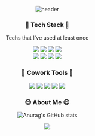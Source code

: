 <div align="center">
  
![header](https://capsule-render.vercel.app/api?type=Rounded&color=auto&height=300&section=header&text=YeongHun%20Kim&fontSize=90&fontColor=auto)


<h3 align="center">🚀 Tech Stack 🚀</h3>
<p> Techs that I've used at least once </p>
<p align="center">
  <img src="https://img.shields.io/badge/Java-007396?style=flat-square&logo=Java&logoColor=white"/>
  <img src="https://img.shields.io/badge/Python-3766AB?style=flat-square&logo=Python&logoColor=white"/>
  <img src="https://img.shields.io/badge/css-1572B6?style=flat-square&logo=css3&logoColor=white"/>
  <img src="https://img.shields.io/badge/html-E34F26?style=flat-square&logo=html5&logoColor=white"/>
  <br>
  <img src="https://img.shields.io/badge/SpringBoot-6DB33F?style=flat-square&logo=Springboot&logoColor=white"/>
  <img src="https://img.shields.io/badge/Mysql-E6B91E?style=flat-square&logo=MySql&logoColor=white"/>
  <img src="https://img.shields.io/badge/mariaDB-003545?style=flat-square&logo=mariaDB&logoColor=white">
  <img src="https://img.shields.io/badge/nginx-green?logo=nginx"/>
  </br>
</p>

<h3 align="center">🐬 Cowork Tools 🐬</h3>
 <p>
    <img src="https://img.shields.io/badge/GitHub-181717?style=flat-square&logo=GitHub&logoColor=white"/>
    <img src="https://img.shields.io/badge/Notion-181717?style=flat-square&logo=Notion&logoColor=white"/>
    <img src="https://img.shields.io/badge/Slack-4A154B?style=flat-square&logo=Slack&logoColor=white"/>
    <img src="https://img.shields.io/badge/Postman-FF6C37?style=flat-square&logo=Postman&logoColor=white"/>
    <img src="https://img.shields.io/badge/GitKraken-0052CC?style=flat-square&logo=GitKraken&logoColor=white"/>
 </p>


<h3 align="center">😊 About Me 😊</h3>

![Anurag's GitHub stats](https://github-readme-stats.vercel.app/api?username=NohYeongHun&show_icons=true&theme=radical)

<a href="mailto:dkzndk1100@naver.com"><img src="https://img.shields.io/badge/EMail-d14836?style=flat-square&logo=Gmail&logoColor=white&link=dkzndk1100@naver.com"/></a>
</div>
